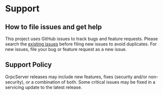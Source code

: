 # Support

## How to file issues and get help

This project uses GitHub issues to track bugs and feature requests. Please search the [existing issues](https://github.com/ganweisoft/GrpcServer/issues) before filing new issues to avoid duplicates. For new issues, file your bug or feature request as a new issue.

## Support Policy

GrpcServer releases may include new features, fixes (security and/or non-security), or a combination of both. Some critical issues may be fixed in a servicing update to the latest release.
